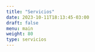 ```yaml
---
title: "Servicios"
date: 2023-10-11T18:13:45-03:00
draft: false
menu: main
weight: 80
type: servicios
---
```


